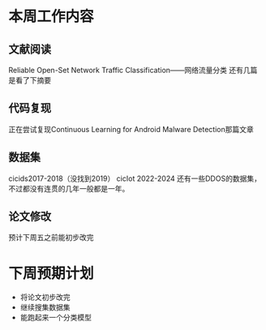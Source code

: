 # 本周工作内容  
## 文献阅读 
Reliable Open-Set Network Traffic Classification——网络流量分类
还有几篇是看了下摘要
## 代码复现 
正在尝试复现Continuous Learning for Android Malware Detection那篇文章
## 数据集  
cicids2017-2018（没找到2019）
cicIot 2022-2024
还有一些DDOS的数据集，不过都没有连贯的几年一般都是一年。
## 论文修改
预计下周五之前能初步改完
# 下周预期计划    
- 将论文初步改完
- 继续搜集数据集
- 能跑起来一个分类模型
  

